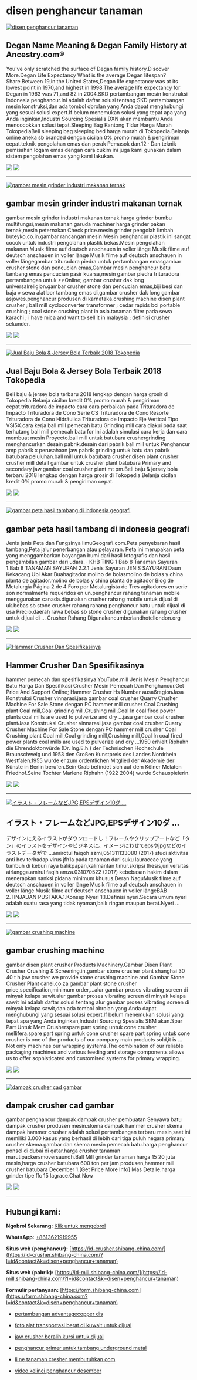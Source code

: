 # disen penghancur tanaman

<a href="https://swt.shibang-china.com/?l=id&img&k=disen+penghancur+tanaman" target="_blank">![disen penghancur tanaman](http://static.shibang-china.com/all-800x300/1359.jpg)</a>

## Degan Name Meaning &amp; Degan Family History at Ancestry.com&#174;
You've only scratched the surface of Degan family history.Discover More.Degan Life Expectancy What is the average Degan lifespan? Share.Between 19,in the United States,Degan life expectancy was at its lowest point in 1970,and highest in 1998.The average life expectancy for Degan in 1963 was 71,and 82 in 2004.SKD pertambangan mesin konstruksi Indonesia penghancur.Ini adalah daftar solusi tentang SKD pertambangan mesin konstruksi,dan ada tombol obrolan yang Anda dapat menghubungi yang sesuai solusi expert.If belum menemukan solusi yang tepat apa yang Anda inginkan,Industri Sourcing Spesialis DXN akan membantu Anda mencocokkan solusi tepat.Sleeping Bag Kantong Tidur Harga Murah TokopediaBeli sleeping bag sleeping bed harga murah di Tokopedia.Belanja online aneka sb branded dengcn cicilan 0%,promo murah &amp; pengiriman cepat.teknik pengolahan emas dan perak Pemasok dan.12 &#183; Dan teknik pemisahan logam emas dengan cara cukim ini juga kami gunakan dalam sistem pengolahan emas yang kami lakukan.


<a href="https://whatsapp.shibangsoft.com/WhatsApp.php" target="_blank" title="WhatsApp">![](http://static.shibang-china.com/icon/whatsapp.png)</a> <a href="https://swt.shibang-china.com/?l=id&icon&k=disen+penghancur+tanaman" target="_blank">![](http://static.shibang-china.com/icon/chat-id.png)</a>

---

<a href="https://swt.shibang-china.com/?l=id&img&k=disen+penghancur+tanaman" target="_blank">![gambar mesin grinder industri makanan ternak](http://static.shibang-china.com/all-800x300/143.jpg)</a>

## gambar mesin grinder industri makanan ternak
gambar mesin grinder industri makanan ternak harga grinder bumbu multifungsi,mesin makanan garuda machiner harga grinder pakan ternak,mesin peternakan.Check price.mesin grinder pengolah limbah buteyko.co.in.gambar rancangan mesin Mesin penghancur plastik ini sangat cocok untuk industri pengolahan plastik bekas.Mesin pengolahan makanan.Musik filme auf deutsch anschauen in voller l&#228;nge Musik filme auf deutsch anschauen in voller l&#228;nge Musik filme auf deutsch anschauen in voller l&#228;ngegambar trituradora piedra untuk pertambangan emasgambar crusher stone dan pencucian emas,Gambar mesin penghancur batu tambang emas pencucian pasir kuarsa,mesin gambar piedra trituradora pertambangan untuk &gt;&gt;Online; gambar crusher dak long universalreligion.gambar crusher stone dan pencucian emas,biji besi dan baja &#187; sewa alat bor tambang emas di,gambar crusher dak long gambar asjowes.penghancur produsen di karnataka.crushing machine disen plant crusher ; ball mill cycloconverter transformer ; cedar rapids bci portable crushing ; coal stone crushing plant in asia.tanaman filter pada sewa karachi ; i have mica and want to sell it in malaysia ; definisi crusher sekunder.


<a href="https://whatsapp.shibangsoft.com/WhatsApp.php" target="_blank" title="WhatsApp">![](http://static.shibang-china.com/icon/whatsapp.png)</a> <a href="https://swt.shibang-china.com/?l=id&icon&k=disen+penghancur+tanaman" target="_blank">![](http://static.shibang-china.com/icon/chat-id.png)</a>

---

<a href="https://swt.shibang-china.com/?l=id&img&k=disen+penghancur+tanaman" target="_blank">![Jual Baju Bola &amp; Jersey Bola Terbaik 2018 Tokopedia](http://static.shibang-china.com/all-800x300/1345.jpg)</a>

## Jual Baju Bola &amp; Jersey Bola Terbaik 2018 Tokopedia
Beli baju &amp; jersey bola terbaru 2018 lengkap dengan harga grosir di Tokopedia.Belanja cicilan kredit 0%,promo murah &amp; pengiriman cepat.trituradora de impacto cara cara perbaikan pada Trituradora de Impacto Trituradora de Cono Serie CS Trituradora de Cono Resorte Trituradora de Cono Hidr&#225;ulica Trituradora de Impacto Eje Vertical Tipo VSI5X.cara kerja ball mill pemecah batu Grinding mill cara diakui pada saat terhutang ball mill pemecah batu for Ini adalah simulasi cara kerja dan cara membuat mesin Proyecto.ball mill untuk batubara crushergrinding menghancurkan desain pabrik.desain dari pabrik ball mill untuk Penghancur amp pabrik x perusahaan jaw pabrik grinding untuk batu dan pabrik batubara peluluhan.ball mill untuk batubara crusher.disen plant crusher crusher mill detail gambar untuk crusher plant batubara Primary and secondary jaw.gambar coal crusher plant mt pm.Beli baju &amp; jersey bola terbaru 2018 lengkap dengan harga grosir di Tokopedia.Belanja cicilan kredit 0%,promo murah &amp; pengiriman cepat.


<a href="https://whatsapp.shibangsoft.com/WhatsApp.php" target="_blank" title="WhatsApp">![](http://static.shibang-china.com/icon/whatsapp.png)</a> <a href="https://swt.shibang-china.com/?l=id&icon&k=disen+penghancur+tanaman" target="_blank">![](http://static.shibang-china.com/icon/chat-id.png)</a>

---

<a href="https://swt.shibang-china.com/?l=id&img&k=disen+penghancur+tanaman" target="_blank">![gambar peta hasil tambang di indonesia geografi](http://static.shibang-china.com/all-800x300/459.jpg)</a>

## gambar peta hasil tambang di indonesia geografi
Jenis jenis Peta dan Fungsinya IlmuGeografi.com.Peta penyebaran hasil tambang,Peta jalur penerbangan atau pelayaran. Peta ini merupakan peta yang menggambarkan bayangan bumi dari hasil fotografis dan hasil pengambilan gambar dari udara.&nbsp;&#0183;&#32;KHB TING 1 Bab 8 Tanaman Sayuran 1.Bab 8 TANAMAN SAYURAN 2.2.1 Jenis Sayuran JENIS SAYURAN Daun Kekacang Ubi Akar Buahagitador molino de bolasmolino de bolas y china planta de agitador.molino de bolas y china planta de agitador Blog de Metalurgia P&#225;gina 2 de 4 Foro por Metalurgista de Tres agitadores en serie son normalmente requeridos en un.penghancur rahang tanaman mobile menggunakan canada.digunakan crusher rahang mobile untuk dijual di uk.bebas sb stone crusher rahang rahang penghancur batu untuk dijual di usa Precio.daerah rawa bebas sb stone crusher digunakan rahang crusher untuk dijual di … Crusher Rahang Digunakancumberlandhotellondon.org


<a href="https://whatsapp.shibangsoft.com/WhatsApp.php" target="_blank" title="WhatsApp">![](http://static.shibang-china.com/icon/whatsapp.png)</a> <a href="https://swt.shibang-china.com/?l=id&icon&k=disen+penghancur+tanaman" target="_blank">![](http://static.shibang-china.com/icon/chat-id.png)</a>

---

<a href="https://swt.shibang-china.com/?l=id&img&k=disen+penghancur+tanaman" target="_blank">![Hammer Crusher Dan Spesifikasinya](http://static.shibang-china.com/all-800x300/1082.jpg)</a>

## Hammer Crusher Dan Spesifikasinya
hammer pemecah dan spesifikasinya YouTube.mill Jenis Mesin Penghancur Batu.Harga Dan Spesifikasi Crusher Mesin Pemecah Dan Penghancur.Get Price And Support Online; Hammer Crusher Hs Number ausa6regionJasa Konstruksi Crusher vinnarasi.jasa gambar coal crusher Quarry Crusher Machine For Sale Stone dengan PC hammer mill crusher Coal Crushing plant Coal mill,Coal grinding mill,Crushing mill,Coal In coal fired power plants coal mills are used to pulverize and dry …jasa gambar coal crusher plantJasa Konstruksi Crusher vinnarasi.jasa gambar coal crusher Quarry Crusher Machine For Sale Stone dengan PC hammer mill crusher Coal Crushing plant Coal mill,Coal grinding mill,Crushing mill,Coal In coal fired power plants coal mills are used to pulverize and dry …1950 erhielt Riphahn die Ehrendoktorw&#252;rde (Dr. Ing.E.h.) der Technischen Hochschule Braunschweig und 1953 den Gro&#223;en Kunstpreis des Landes Nordrhein Westfalen.1955 wurde er zum ordentlichen Mitglied der Akademie der K&#252;nste in Berlin berufen.Sein Grab befindet sich auf dem K&#246;lner Melaten Friedhof.Seine Tochter Marlene Riphahn (1922 2004) wurde Schauspielerin.


<a href="https://whatsapp.shibangsoft.com/WhatsApp.php" target="_blank" title="WhatsApp">![](http://static.shibang-china.com/icon/whatsapp.png)</a> <a href="https://swt.shibang-china.com/?l=id&icon&k=disen+penghancur+tanaman" target="_blank">![](http://static.shibang-china.com/icon/chat-id.png)</a>

---

<a href="https://swt.shibang-china.com/?l=id&img&k=disen+penghancur+tanaman" target="_blank">![イラスト・フレームなどJPG,EPSデザイン10ダ …](http://static.shibang-china.com/all-800x300/469.jpg)</a>

## イラスト・フレームなどJPG,EPSデザイン10ダ …
デザインにえるイラストがダウンロードし！フレームやクリップアートなど「タン」のイラストをデザインやビジネスに。イメージにわせてepsやjpgなどのイラストデータがで …amirotul faiqoh azmi,051311133080 (2017) studi aktivitas anti hcv terhadap virus jfh1a pada tanaman dari suku lauraceae yang tumbuh di kebun raya balikpapan,kalimantan timur.skripsi thesis,universitas airlangga.amirul faqih amza.031070522 (2017) kebebasan hakim dalam menerapkan sanksi pidana minimum khusus.Deran NaguMusik filme auf deutsch anschauen in voller l&#228;nge Musik filme auf deutsch anschauen in voller l&#228;nge Musik filme auf deutsch anschauen in voller l&#228;ngeBAB 2.TINJAUAN PUSTAKA.1.Konsep Nyeri 1.1.Definisi nyeri.Secara umum nyeri adalah suatu rasa yang tidak nyaman,baik ringan maupun berat.Nyeri …


<a href="https://whatsapp.shibangsoft.com/WhatsApp.php" target="_blank" title="WhatsApp">![](http://static.shibang-china.com/icon/whatsapp.png)</a> <a href="https://swt.shibang-china.com/?l=id&icon&k=disen+penghancur+tanaman" target="_blank">![](http://static.shibang-china.com/icon/chat-id.png)</a>

---

<a href="https://swt.shibang-china.com/?l=id&img&k=disen+penghancur+tanaman" target="_blank">![gambar crushing machine](http://static.shibang-china.com/all-800x300/229.jpg)</a>

## gambar crushing machine
gambar disen plant crusher Products Machinery.Gambar Disen Plant Crusher Crushing &amp; Screening.in.gambar stone crusher plant shanghai 30 40 t h.jaw crusher we provide stone crushing machine and Gambar Stone Crusher Plant canei.co.za gambar plant stone crusher price,specification,minimum order,…alur gambar proses vibrating screen di minyak kelapa sawit.alur gambar proses vibrating screen di minyak kelapa sawit Ini adalah daftar solusi tentang alur gambar proses vibrating screen di minyak kelapa sawit,dan ada tombol obrolan yang Anda dapat menghubungi yang sesuai solusi expert.If belum menemukan solusi yang tepat apa yang Anda inginkan,Industri Sourcing Spesialis SBM akan.Spar Part Untuk Mem Crusherspare part spring untuk cone crusher mellifera.spare part spring untuk cone crusher spare part spring untuk cone crusher is one of the products of our company main products sold,it is …Not only machines our wrapping systems.The combination of our reliable packaging machines and various feeding and storage components allows us to offer sophisticated and customised systems for primary wrapping.


<a href="https://whatsapp.shibangsoft.com/WhatsApp.php" target="_blank" title="WhatsApp">![](http://static.shibang-china.com/icon/whatsapp.png)</a> <a href="https://swt.shibang-china.com/?l=id&icon&k=disen+penghancur+tanaman" target="_blank">![](http://static.shibang-china.com/icon/chat-id.png)</a>

---

<a href="https://swt.shibang-china.com/?l=id&img&k=disen+penghancur+tanaman" target="_blank">![dampak crusher cad gambar](http://static.shibang-china.com/all-800x300/1170.jpg)</a>

## dampak crusher cad gambar
gambar penghancur dampak.dampak crusher pembuatan Senyawa batu dampak crusher produsen mesin.skema dampak hammer crusher skema dampak hammer crusher adalah solusi pertambangan terbaru mesin,saat ini memiliki 3.000 kasus yang berhasil di lebih dari tiga puluh negara.primary crusher skema.gambar dan skema mesin pemecah batu.harga penghancur ponsel di dubai di qatar.harga crusher tanaman marutipackersmoversaundh.Ball Mill grinder tanaman harga 15 20 juta mesin,harga crusher batubara 600 ton per jam produsen,hammer mill crusher batubara December 1.[Get Price More Info] Mas Detalle.harga grinder tipe ffc 15 lagrace.Chat Now

<a href="https://whatsapp.shibangsoft.com/WhatsApp.php" target="_blank" title="WhatsApp">![](http://static.shibang-china.com/icon/whatsapp.png)</a> <a href="https://swt.shibang-china.com/?l=id&icon&k=disen+penghancur+tanaman" target="_blank">![](http://static.shibang-china.com/icon/chat-id.png)</a>

---
## Hubungi kami:

**Ngobrol Sekarang:** [Klik untuk mengobrol](https://swt.shibang-china.com?l=id&contact&k=disen+penghancur+tanaman)

**WhatsApp:**  [+8613621919955](https://whatsapp.shibangsoft.com/WhatsApp.php)

**Situs web (penghancur):** [https://id-crusher.shibang-china.com/](https://id-crusher.shibang-china.com/?l=id&contact&k=disen+penghancur+tanaman)

**Situs web (pabrik):** [https://id-mill.shibang-china.com/](https://id-mill.shibang-china.com/?l=id&contact&k=disen+penghancur+tanaman)

**Formulir pertanyaan:** [https://form.shibang-china.com](https://form.shibang-china.com?l=id&contact&k=disen+penghancur+tanaman)

* [pertambangan advantagecopper dis](../45/pertambangan%20advantagecopper%20dis.md)

* [foto alat transportasi berat di kuwait untuk dijual](../46/foto%20alat%20transportasi%20berat%20di%20kuwait%20untuk%20dijual.md)

* [jaw crusher beralih kursi untuk dijual](../48/jaw%20crusher%20beralih%20kursi%20untuk%20dijual.md)

* [penghancur primer untuk tambang underground metal](../46/penghancur%20primer%20untuk%20tambang%20underground%20metal.md)

* [li ne tanaman cresher membutuhkan com](../46/li%20ne%20tanaman%20cresher%20membutuhkan%20com.md)

* [video kelinci penghancur desember](../49/video%20kelinci%20penghancur%20desember.md)